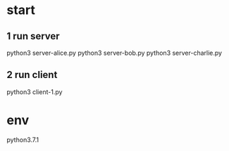 # start 
## 1 run server
python3  server-alice.py
python3 server-bob.py
python3  server-charlie.py

## 2 run client 
python3 client-1.py


# env
python3.7.1

